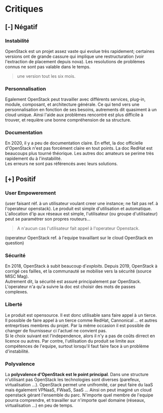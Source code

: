 # Critiques

## [-] Négatif

### Instabilité

OpenStack est un projet assez vaste qui evolue très rapidement; certaines versions ont de grande cassure qui implique une restructuration (voir l'extraction de placement depuis nova). Les resolutions de problèmes connus ne sont pas valable dans le temps.  

> une version tout les six mois.

### Personnalisation

Egalement OpenStack peut travailler avec différents services, plug-in, module, composant, et architecture générale. Ce qui tend vers une personnalisation en fonction de ses besoins, autrements dit quasiment à un cloud unique. Ainsi l'aide aux problèmes rencontré est plus difficile à trouver, et requière une bonne compréhension de sa structure.

### Documentation

En 2020, il y a peu de documentation claire. En effet, la doc officielle d'OpenStack n'est pas forcément claire en tout points. La doc RedHat est beaucoups plus tourné théorique. Les autres doc amateurs se perime très rapidement du à l'instabilité.  
Les erreurs ne sont pas référencés avec leurs solutions.


## [+] Positif

### User Empowerement

(user faisant réf. à un utilisateur voulant creer une instance; ne fait pas ref. à l'operateur openstack). Le produit est simple d'utilisation et automatique. L'allocation d'ip aux réseaux est simple, l'utilisateur (ou groupe d'utilisateur) peut se paramétrer son propres routeurs... 

> A n'aucun cas l'utilisateur fait appel à l'operateur Openstack.

(operateur OpenStack ref. à l'equipe travaillant sur le cloud OpenStack en question)

### Sécurité
En 2018, OpenStack à subit beaucoup d'*exploits*. Depuis 2019, OpenStack à corrigé ces failles, et la communauté se mobilise vers la sécurité (source MISC Mag).  
Autrement dit, la sécurité est assuré principalement par OpenStack. L'operateur n'a qu'a suivre la doc est choisir des mots de passes complexes.

### Liberté
Le produit est opensource. Il est donc utilisable sans faire appel à un tierce. Il possible de faire appel à un tierce comme RedHat, Cannonical ... et autres entreprtises membres du projet. Par la même occasion il est possible de changer de fournisseur ci l'actuel ne convient pas.  
Si le choix suivant est l'independence, alors il n'y a pas de coûts dirrect en licence ou autres. Par contre, l'utilisation du produit se limite aux compétences de l'equipe, surtout lorsqu'il faut faire face à un problème d'instabilité.

### Polyvalence

La **polyvalence d'OpenStack est le point principal**. Dans une structure n'utilisant pas OpenStack les technologies sont diverses (parefeux, virtualisation ...). OpenStack permet une unifromité, car peut faire du IaaS mais également VPNaaS, FWaaS, SaaS ... Ainsi on peut imaginé un cloud openstack gérant l'ensemble du parc. N'importe quel membre de l'equipe pourra comprendre, et travailler sur n'importe quel domaine (réseaux, virtualisation ...) en peu de temps.
